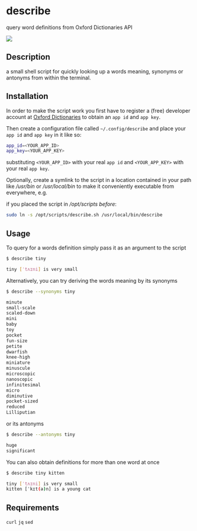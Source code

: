 # describe

query word definitions from Oxford Dictionaries API

![](https://i.imgur.com/7B4HKZi.png)

## Description

a small shell script for quickly looking up a words meaning, synonyms or antonyms from within the terminal.

## Installation

In order to make the script work you first have to register a (free) developer account at [Oxford Dictionaries](https://developer.oxforddictionaries.com/) to obtain an `app id` and `app key`.

Then create a configuration file called `~/.config/describe` and place your `app id` and `app key` in it like so:

```bash
app_id=<YOUR_APP_ID>
app_key=<YOUR_APP_KEY>
```
substituting `<YOUR_APP_ID>` with your real `app id`  and `<YOUR_APP_KEY>` with your real `app key`.

Optionally, create a symlink to the script in a location contained in your path like _/usr/bin_ or _/usr/local/bin_ to make it conveniently executable from everywhere, e.g.

if you placed the script in _/opt/scripts before_:

```bash
sudo ln -s /opt/scripts/describe.sh /usr/local/bin/describe
```

## Usage

To query for a words definition simply pass it as an argument to the script

```bash
$ describe tiny

tiny [ˈtʌɪni] is very small
```

Alternatively, you can try deriving the words meaning by its synonyms

```bash
$ describe --synonyms tiny

minute
small-scale
scaled-down
mini
baby
toy
pocket
fun-size
petite
dwarfish
knee-high
miniature
minuscule
microscopic
nanoscopic
infinitesimal
micro
diminutive
pocket-sized
reduced
Lilliputian
```

or its antonyms

```bash
$ describe --antonyms tiny

huge
significant
```

You can also obtain definitions for more than one word at once

```bash
$ describe tiny kitten

tiny [ˈtʌɪni] is very small
kitten [ˈkɪt(ə)n] is a young cat
```

## Requirements

`curl`
`jq`
`sed`
